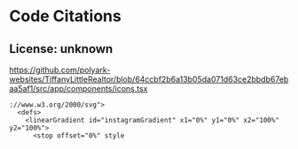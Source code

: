 # Code Citations

## License: unknown

https://github.com/polyark-websites/TiffanyLittleRealtor/blob/64ccbf2b6a13b05da071d63ce2bbdb67ebaa5af1/src/app/components/icons.tsx

```
://www.w3.org/2000/svg">
  <defs>
    <linearGradient id="instagramGradient" x1="0%" y1="0%" x2="100%" y2="100%">
      <stop offset="0%" style
```
